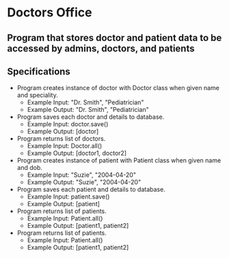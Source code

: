 # Doctors Office

## Program that stores doctor and patient data to be accessed by admins, doctors, and patients

## Specifications

* Program creates instance of doctor with Doctor class when given name and speciality.
  * Example Input: "Dr. Smith", "Pediatrician"
  * Example Output: "Dr. Smith", "Pediatrician"
* Program saves each doctor and details to database.
  * Example Input: doctor.save()
  * Example Output: [doctor]
* Program returns list of doctors.
  * Example Input: Doctor.all()
  * Example Output: [doctor1, doctor2]
* Program creates instance of patient with Patient class when given name and dob.
  * Example Input: "Suzie", "2004-04-20"
  * Example Output: "Suzie", "2004-04-20"
* Program saves each patient and details to database.
  * Example Input: patient.save()
  * Example Output: [patient]
* Program returns list of patients.
  * Example Input: Patient.all()
  * Example Output: [patient1, patient2]
* Program returns list of patients.
  * Example Input: Patient.all()
  * Example Output: [patient1, patient2]
